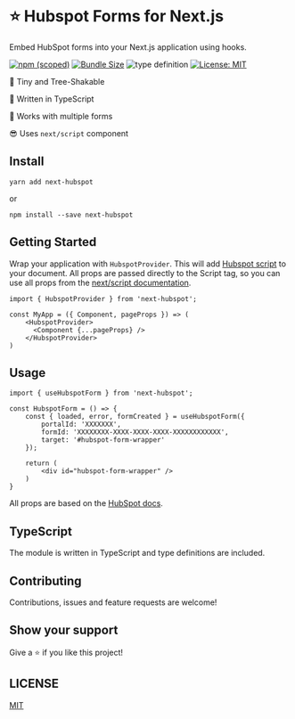 # ⭐ Hubspot Forms for Next.js

Embed HubSpot forms into your Next.js application using hooks.

[![npm (scoped)](https://img.shields.io/npm/v/next-hubspot?style=flat-square)](https://www.npmjs.com/package/next-hubspot)
[![Bundle Size](https://img.shields.io/bundlephobia/min/next-hubspot?style=flat-square)](https://bundlephobia.com/result?p=next-hubspot)
![type definition](https://img.shields.io/npm/types/next-recaptcha-v3)
[![License: MIT](https://img.shields.io/badge/License-MIT-yellow.svg)](https://github.com/snelsi/next-hubspot/blob/master/LICENSE)

🌳 Tiny and Tree-Shakable

🦄 Written in TypeScript

👾 Works with multiple forms

😎 Uses `next/script` component

## Install

```ssh
yarn add next-hubspot
```

or

```ssh
npm install --save next-hubspot
```

## Getting Started

Wrap your application with `HubspotProvider`. This will add [Hubspot script](https://js.hsforms.net/forms/v2.js) to your document.
All props are passed directly to the Script tag, so you can use all props from the [next/script documentation](https://nextjs.org/docs/api-reference/next/script).

```TSX
import { HubspotProvider } from 'next-hubspot';

const MyApp = ({ Component, pageProps }) => (
    <HubspotProvider>
      <Component {...pageProps} />
    </HubspotProvider>
)

```

## Usage

```TSX
import { useHubspotForm } from 'next-hubspot';

const HubspotForm = () => {
    const { loaded, error, formCreated } = useHubspotForm({
        portalId: 'XXXXXXX',
        formId: 'XXXXXXXX-XXXX-XXXX-XXXX-XXXXXXXXXXXX',
        target: '#hubspot-form-wrapper'
    });

    return (
        <div id="hubspot-form-wrapper" />
    )
}
```

All props are based on the [HubSpot docs](https://legacydocs.hubspot.com/docs/methods/forms/advanced_form_options).

## TypeScript

The module is written in TypeScript and type definitions are included.

## Contributing

Contributions, issues and feature requests are welcome!

## Show your support

Give a ⭐️ if you like this project!

## LICENSE

[MIT](./LICENSE)
